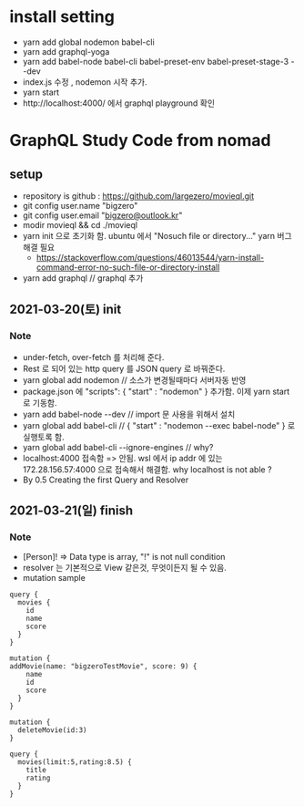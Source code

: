 # install setting
* yarn add global nodemon babel-cli
* yarn add graphql-yoga
* yarn add babel-node babel-cli babel-preset-env babel-preset-stage-3 --dev
* index.js 수정 , nodemon 시작 추가.
* yarn start
* http://localhost:4000/ 에서 graphql playground 확인

# GraphQL Study Code from nomad
## setup
  * repository is github : https://github.com/largezero/movieql.git
  * git config user.name "bigzero"
  * git config user.email "bigzero@outlook.kr"
  * modir movieql && cd ./movieql
  * yarn init 으로 초기화 함. ubuntu 에서 "Nosuch file or directory..." yarn 버그 해결 필요
    + https://stackoverflow.com/questions/46013544/yarn-install-command-error-no-such-file-or-directory-install
  * yarn add graphql // graphql 추가

## 2021-03-20(토) init
### Note  
  * under-fetch, over-fetch 를 처리해 준다.
  * Rest 로 되어 있는 http query 를 JSON query 로 바꿔준다.
  * yarn global add nodemon // 소스가 변경될때마다 서버자동 반영
  * package.json 에 "scripts": { "start" : "nodemon" } 추가함. 이제 yarn start 로 기동함.
  * yarn add babel-node --dev // import 문 사용을 위해서 설치
  * yarn global add babel-cli // { "start" : "nodemon --exec babel-node" } 로 실행토록 함. 
  * yarn global add babel-cli --ignore-engines // why?
  * localhost:4000 접속함 => 안됨. wsl 에서 ip addr 에 있는 172.28.156.57:4000 으로 접속해서 해결함. why localhost is not able ?
  * By 0.5 Creating the first Query and Resolver

## 2021-03-21(일) finish
### Note  
  * [Person]! => Data type is array, "!" is not null condition
  * resolver 는 기본적으로 View 같은것, 무엇이든지 될 수 있음.
  * mutation sample
  ```
  query {
    movies {
      id
      name
      score
    }
  }
  ```
  ```
  mutation {
  addMovie(name: "bigzeroTestMovie", score: 9) {
      name
      id
      score
    }
  }
  ```
  ```
  mutation {
    deleteMovie(id:3)
  }
  ```
  ```
  query {
    movies(limit:5,rating:8.5) {
      title
      rating    
    }
  }
  ```




 
